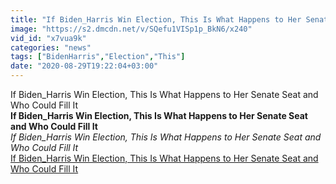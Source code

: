 ```yaml
---
title: "If Biden_Harris Win Election, This Is What Happens to Her Senate Seat and Who Could Fill It"
image: "https://s2.dmcdn.net/v/SQefu1VISp1p_BkN6/x240"
vid_id: "x7vua9k"
categories: "news"
tags: ["BidenHarris","Election","This"]
date: "2020-08-29T19:22:04+03:00"
---
```

If Biden_Harris Win Election, This Is What Happens to Her Senate Seat and Who Could Fill It<br><b>If Biden_Harris Win Election, This Is What Happens to Her Senate Seat and Who Could Fill It</b><br> <i>If Biden_Harris Win Election, This Is What Happens to Her Senate Seat and Who Could Fill It</i><br> <u>If Biden_Harris Win Election, This Is What Happens to Her Senate Seat and Who Could Fill It</u>
